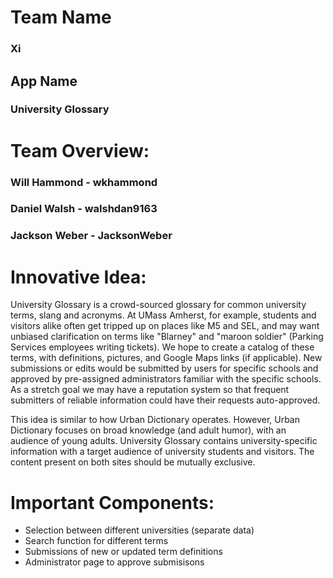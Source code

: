 # Team Name
### Xi

## App Name
### University Glossary

# Team Overview:
### Will Hammond - wkhammond
### Daniel Walsh - walshdan9163
### Jackson Weber - JacksonWeber

# Innovative Idea:
University Glossary is a crowd-sourced glossary for common university terms, slang and acronyms. At UMass Amherst, for example, students and visitors alike often get tripped up on places like M5 and SEL, and may want unbiased clarification on terms like "Blarney" and "maroon soldier" (Parking Services employees writing tickets). We hope to create a catalog of these terms, with definitions, pictures, and Google Maps links (if applicable). New submissions or edits would be submitted by users for specific schools and approved by pre-assigned administrators familiar with the specific schools. As a stretch goal we may have a reputation system so that frequent submitters of reliable information could have their requests auto-approved.

This idea is similar to how Urban Dictionary operates. However, Urban Dictionary focuses on broad knowledge (and adult humor), with an audience of young adults. University Glossary contains university-specific information with a target audience of university students and visitors. The content present on both sites should be mutually exclusive.

# Important Components:
- Selection between different universities (separate data)
- Search function for different terms
- Submissions of new or updated term definitions
- Administrator page to approve submisisons